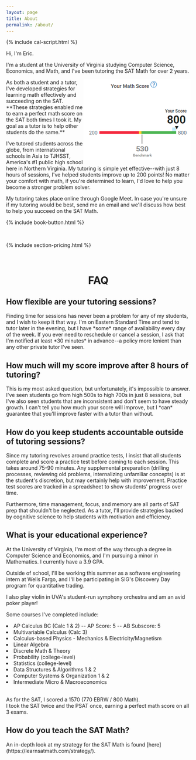 ```yaml
---
layout: page
title: About
permalink: /about/
---
```


{% include cal-script.html %}

Hi, I'm Eric.

I'm a student at the University of Virginia studying Computer Science, Economics, and Math, and I've been tutoring the SAT Math for over 2 years.

<img src="/images/score.jpg" align="right">
As both a student and a tutor, I've developed strategies for learning math effectively and succeeding on the SAT. **These strategies enabled me to earn a perfect math score on the SAT both times I took it. My goal as a tutor is to help other students do the same.**

I've tutored students across the globe, from international schools in Asia to TJHSST, America's #1 public high school here in Northern Virginia. My tutoring is simple yet effective--with just 8 hours of sessions, I've helped students improve up to 200 points! No matter your comfort with math, if you're determined to learn, I'd love to help you become a stronger problem solver.
  
My tutoring takes place online through Google Meet. In case you're unsure if my tutoring would be best, send me an email and we'll discuss how best to help you succeed on the SAT Math.

{% include book-button.html %}

<br>

{% include section-pricing.html %}


<br>
<h1 align="center" class="section__title">FAQ</h1>

<h2>How flexible are your tutoring sessions?</h2>
Finding time for sessions has never been a problem for any of my students, and I wish to keep it that way. I'm on Eastern Standard Time and tend to tutor later in the evening, but I have *some* range of availability every day of the week. If you ever need to reschedule or cancel a session, I ask that I'm notified at least *30 minutes* in advance--a policy more lenient than any other private tutor I've seen.

<h2>How much will my score improve after 8 hours of tutoring?</h2>
This is my most asked question, but unfortunately, it's impossible to answer. I've seen students go from high 500s to high 700s in just 8 sessions, but I've also seen students that are inconsistent and don't seem to have steady growth. I can't tell you how much your score will improve, but I *can* guarantee that you'll improve faster with a tutor than without.

<h2>How do you keep students accountable outside of tutoring sessions?</h2>
Since my tutoring revolves around practice tests, I insist that all students complete and score a practice test before coming to each session. This takes around 75-90 minutes. Any supplemental preparation (drilling processes, reviewing old problems, internalizing unfamiliar concepts) is at the student's discretion, but may certainly help with improvement. Practice test scores are tracked in a spreadsheet to show students' progress over time.

Furthermore, time management, focus, and memory are all parts of SAT prep that shouldn't be neglected. As a tutor, I'll provide strategies backed by cognitive science to help students with motivation and efficiency.

<h2>What is your educational experience?</h2>
At the University of Virginia, I'm most of the way through a degree in Computer Science and Economics, and I'm pursuing a minor in Mathematics. I currently have a 3.9 GPA.

Outside of school, I'll be working this summer as a software engineering intern at Wells Fargo, and I'll be participating in SIG's Discovery Day program for quantitative trading.

I also play violin in UVA's student-run symphony orchestra and am an avid poker player!

Some courses I've completed include:
<li>AP Calculus BC (Calc 1 & 2) -- AP Score: 5 -- AB Subscore: 5</li>
<li>Multivariable Calculus (Calc 3)</li>
<li>Calculus-based Physics - Mechanics & Electricity/Magnetism</li>
<li>Linear Algebra</li>
<li>Discrete Math & Theory</li>
<li>Probability (college-level)</li>
<li>Statistics (college-level)</li>
<li>Data Structures & Algorithms 1 & 2</li>
<li>Computer Systems & Organization 1 & 2</li>
<li>Intermediate Micro & Macroeconomics</li> <br>

As for the SAT, I scored a 1570 (770 EBRW / 800 Math). <br>
I took the SAT twice and the PSAT once, earning a perfect math score on all 3 exams.

<h2>How do you teach the SAT Math?</h2>
An in-depth look at my strategy for the SAT Math is found [here](https://learnsatmath.com/strategy/).

<!--
<h2>Where can I find more about your specific policies?</h2>

Everything you might need to know can be found in this PDF:

<iframe src="/images/policy.pdf" height="500" width="500"></iframe>
-->

